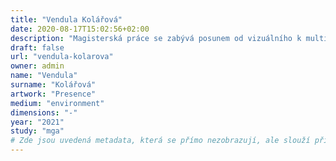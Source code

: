 ```yaml
---
title: "Vendula Kolářová"
date: 2020-08-17T15:02:56+02:00
description: "Magisterská práce se zabývá posunem od vizuálního k multisenzorickému vnímání."
draft: false
url: "vendula-kolarova"
owner: admin
name: "Vendula"
surname: "Kolářová"
artwork: "Presence"
medium: "environment"
dimensions: "-"
year: "2021"
study: "mga"
# Zde jsou uvedená metadata, která se přímo nezobrazují, ale slouží při generování webu - tagů pro Facebook a Twitter, atd.
---
```

